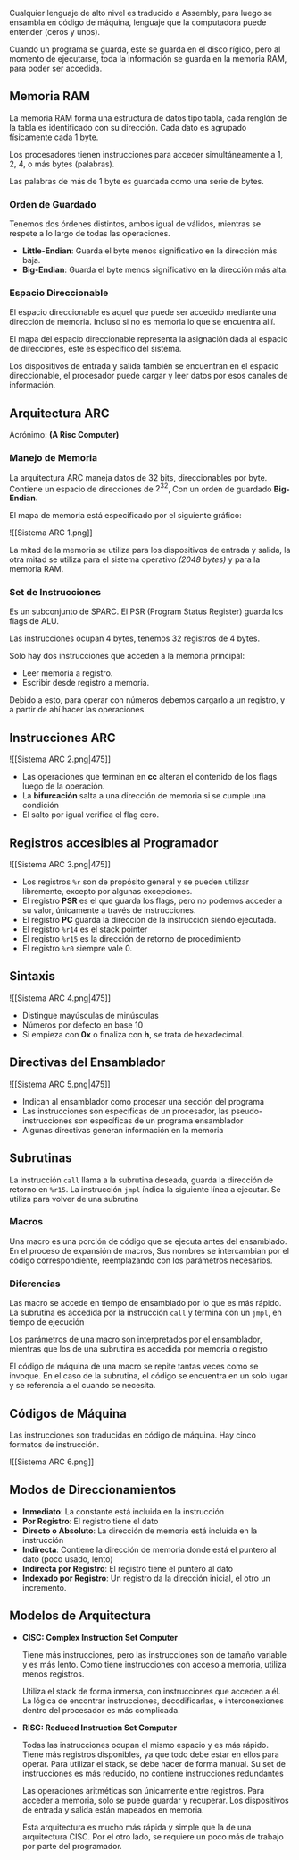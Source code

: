 Cualquier lenguaje de alto nivel es traducido a Assembly, para luego se ensambla en código de máquina, lenguaje que la computadora puede entender (ceros y unos).

Cuando un programa se guarda, este se guarda en el disco rígido, pero al momento de ejecutarse, toda la información se guarda en la memoria RAM, para poder ser accedida.

## Memoria RAM

La memoria RAM forma una estructura de datos tipo tabla, cada renglón de la tabla es identificado con su dirección. Cada dato es agrupado físicamente cada 1 byte.

Los procesadores tienen instrucciones para acceder simultáneamente a 1, 2, 4, o más bytes (palabras).

Las palabras de más de 1 byte es guardada como una serie de bytes.

### Orden de Guardado

Tenemos dos órdenes distintos, ambos igual de válidos, mientras se respete a lo largo de todas las operaciones.

- **Little-Endian**: Guarda el byte menos significativo en la dirección más baja.
- **Big-Endian**: Guarda el byte menos significativo en la dirección más alta.

### Espacio Direccionable

El espacio direccionable es aquel que puede ser accedido mediante una dirección de memoria. Incluso si no es memoria lo que se encuentra allí.

El mapa del espacio direccionable representa la asignación dada al espacio de direcciones, este es específico del sistema.

Los dispositivos de entrada y salida también se encuentran en el espacio direccionable, el procesador puede cargar y leer datos por esos canales de información.

## Arquitectura ARC

Acrónimo: **(A Risc Computer)**

### Manejo de Memoria

La arquitectura ARC maneja datos de 32 bits, direccionables por byte. Contiene un espacio de direcciones de $2^{32}$, Con un orden de guardado **Big-Endian.**

El mapa de memoria está especificado por el siguiente gráfico:

![[Sistema ARC 1.png]]

La mitad de la memoria se utiliza para los dispositivos de entrada y salida, la otra mitad se utiliza para el sistema operativo *(2048 bytes)* y para la memoria RAM.

### Set de Instrucciones

Es un subconjunto de SPARC. El PSR (Program Status Register) guarda los flags de ALU.

Las instrucciones ocupan 4 bytes, tenemos 32 registros de 4 bytes.

Solo hay dos instrucciones que acceden a la memoria principal:

- Leer memoria a registro.
- Escribir desde registro a memoria.

Debido a esto, para operar con números debemos cargarlo a un registro, y a partir de ahí hacer las operaciones.

## Instrucciones ARC

![[Sistema ARC 2.png|475]]

- Las operaciones que terminan en **cc** alteran el contenido de los flags luego de la operación.
- La **bifurcación** salta a una dirección de memoria si se cumple una condición
- El salto por igual verifica el flag cero.

## Registros accesibles al Programador

![[Sistema ARC 3.png|475]]

- Los registros `%r` son de propósito general y se pueden utilizar libremente, excepto por algunas excepciones.
- El registro **PSR** es el que guarda los flags, pero no podemos acceder a su valor, únicamente a través de instrucciones.
- El registro **PC** guarda la dirección de la instrucción siendo ejecutada.
- El registro `%r14` es el stack pointer
- El registro `%r15` es la dirección de retorno de procedimiento
- El registro `%r0` siempre vale 0.

## Sintaxis

![[Sistema ARC 4.png|475]]

- Distingue mayúsculas de minúsculas
- Números por defecto en base 10
- Si empieza con **0x** o finaliza con **h**, se trata de hexadecimal.

## Directivas del Ensamblador

![[Sistema ARC 5.png|475]]

- Indican al ensamblador como procesar una sección del programa
- Las instrucciones son específicas de un procesador, las pseudo-instrucciones son específicas de un programa ensamblador
- Algunas directivas generan información en la memoria

## Subrutinas

La instrucción `call` llama a la subrutina deseada, guarda la dirección de retorno en `%r15`. La instrucción `jmpl` índica la siguiente línea a ejecutar. Se utiliza para volver de una subrutina

### Macros

Una macro es una porción de código que se ejecuta antes del ensamblado. En el proceso de expansión de macros, Sus nombres se intercambian por el código correspondiente, reemplazando con los parámetros necesarios.

### Diferencias

Las macro se accede en tiempo de ensamblado por lo que es más rápido. La subrutina es accedida por la instrucción `call` y termina con un `jmpl`, en tiempo de ejecución

Los parámetros de una macro son interpretados por el ensamblador, mientras que los de una subrutina es accedida por memoria o registro

El código de máquina de una macro se repite tantas veces como se invoque. En el caso de la subrutina, el código se encuentra en un solo lugar y se referencia a el cuando se necesita.

## Códigos de Máquina

Las instrucciones son traducidas en código de máquina. Hay cinco formatos de instrucción.

![[Sistema ARC 6.png]]

## Modos de Direccionamientos

- **Inmediato**: La constante está incluida en la instrucción
- **Por Registro**: El registro tiene el dato
- **Directo o Absoluto**: La dirección de memoria está incluida en la instrucción
- **Indirecta**: Contiene la dirección de memoria donde está el puntero al dato (poco usado, lento)
- **Indirecta por Registro**: El registro tiene el puntero al dato
- **Indexado por Registro**: Un registro da la dirección inicial, el otro un incremento.

## Modelos de Arquitectura

- **CISC: Complex Instruction Set Computer**

	Tiene más instrucciones, pero las instrucciones son de tamaño variable y es más lento. Como tiene instrucciones con acceso a memoria, utiliza menos registros.

	Utiliza el stack de forma inmersa, con instrucciones que acceden a él. La lógica de encontrar instrucciones, decodificarlas, e interconexiones dentro del procesador es más complicada.

- **RISC: Reduced Instruction Set Computer**

	Todas las instrucciones ocupan el mismo espacio y es más rápido. Tiene más registros disponibles, ya que todo debe estar en ellos para operar. Para utilizar el stack, se debe hacer de forma manual. Su set de instrucciones es más reducido, no contiene instrucciones redundantes

	Las operaciones aritméticas son únicamente entre registros. Para acceder a memoria, solo se puede guardar y recuperar. Los dispositivos de entrada y salida están mapeados en memoria.

	Esta arquitectura es mucho más rápida y simple que la de una arquitectura CISC. Por el otro lado, se requiere un poco más de trabajo por parte del programador.
